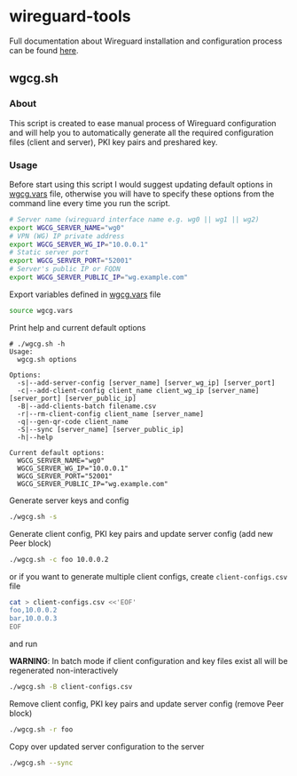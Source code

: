 wireguard-tools
===============

Full documentation about Wireguard installation and configuration process can be found [here](https://gitlab.com/snippets/1897102).

wgcg.sh
-------

### About

This script is created to ease manual process of Wireguard configuration and will help you to automatically generate all the required configuration files (client and server), PKI key pairs and preshared key.

### Usage

Before start using this script I would suggest updating default options in [wgcg.vars](./wgcg.vars) file, otherwise you will have to specify these options from the command line every time you run the script.

```bash
# Server name (wireguard interface name e.g. wg0 || wg1 || wg2)
export WGCG_SERVER_NAME="wg0"
# VPN (WG) IP private address
export WGCG_SERVER_WG_IP="10.0.0.1"
# Static server port
export WGCG_SERVER_PORT="52001"
# Server's public IP or FQDN
export WGCG_SERVER_PUBLIC_IP="wg.example.com"
```

Export variables defined in [wgcg.vars](./wgcg.vars) file

```bash
source wgcg.vars
```

Print help and current default options

```plain
# ./wgcg.sh -h
Usage:
  wgcg.sh options

Options:
  -s|--add-server-config [server_name] [server_wg_ip] [server_port]
  -c|--add-client-config client_name client_wg_ip [server_name] [server_port] [server_public_ip]
  -B|--add-clients-batch filename.csv
  -r|--rm-client-config client_name [server_name]
  -q|--gen-qr-code client_name
  -S|--sync [server_name] [server_public_ip]
  -h|--help

Current default options:
  WGCG_SERVER_NAME="wg0"
  WGCG_SERVER_WG_IP="10.0.0.1"
  WGCG_SERVER_PORT="52001"
  WGCG_SERVER_PUBLIC_IP="wg.example.com"
```

Generate server keys and config

```bash
./wgcg.sh -s
```

Generate client config, PKI key pairs and update server config (add new Peer block)

```bash
./wgcg.sh -c foo 10.0.0.2
```

or if you want to generate multiple client configs, create `client-configs.csv` file

```bash
cat > client-configs.csv <<'EOF'
foo,10.0.0.2
bar,10.0.0.3
EOF
```

and run

**WARNING**: In batch mode if client configuration and key files exist all will be regenerated non-interactively

```bash
./wgcg.sh -B client-configs.csv
```

Remove client config, PKI key pairs and update server config (remove Peer block)

```bash
./wgcg.sh -r foo
```

Copy over updated server configuration to the server

```bash
./wgcg.sh --sync
```
